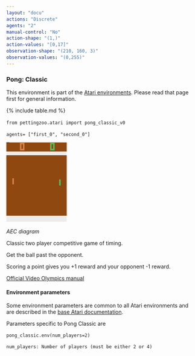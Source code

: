 ```yaml
---
layout: "docu"
actions: "Discrete"
agents: "2"
manual-control: "No"
action-shape: "(1,)"
action-values: "[0,17]"
observation-shape: "(210, 160, 3)"
observation-values: "(0,255)"
---
```


### Pong: Classic

This environment is part of the [Atari environments](../atari). Please read that page first for general information.

{% include table.md %}


`from pettingzoo.atari import pong_classic_v0`

`agents= ["first_0", "second_0"]`

![pong gif](atari_pong_classic.gif)

*AEC diagram*

Classic two player competitive game of timing.

Get the ball past the opponent.

Scoring a point gives you +1 reward and your opponent -1 reward.

[Official Video Olympics manual](https://atariage.com/manual_html_page.php?SoftwareLabelID=587)

#### Environment parameters

Some environment parameters are common to all Atari environments and are described in the [base Atari documentation](../atari).

Parameters specific to Pong Classic are

```
pong_classic.env(num_players=2)
```

```
num_players: Number of players (must be either 2 or 4)
```
